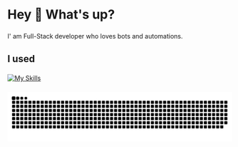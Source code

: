 <h1 align="left">Hey 👋 What's up?</h1>

###

<p align="left">I' am Full-Stack developer who loves bots and automations.</p>

###

<h2 align="left">I used</h2>

###

[![My Skills](https://skillicons.dev/icons?i=js,ts,docker,prisma,nodejs,tailwind,react,nextjs,nestjs,mysql,postgres,py,java,linux)](https://skillicons.dev)

###

![snake gif](https://github.com/RapidMesck/RapidMesck/blob/output/github-snake-dark.svg)
